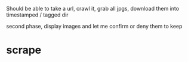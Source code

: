 Should be able to take a url, crawl it, grab all jpgs, download them into timestamped / tagged dir

second phase, display images and let me confirm or deny them to keep
# scrape

